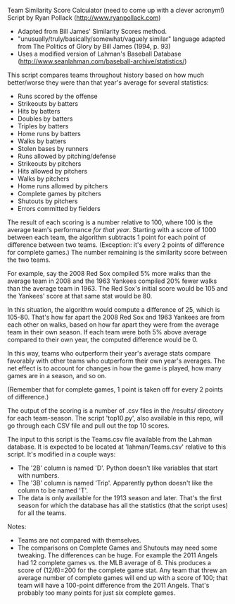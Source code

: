 Team Similarity Score Calculator (need to come up with a clever acronym!)
Script by Ryan Pollack (http://www.ryanpollack.com)
- Adapted from Bill James' Similarity Scores method.
- "unusually/truly/basically/somewhat/vaguely similar" language adapted from The Politics of Glory by Bill James (1994, p. 93) 
- Uses a modified version of Lahman's Baseball Database (http://www.seanlahman.com/baseball-archive/statistics/)

This script compares teams throughout history based on how much better/worse they were than that year's average for several statistics:
- Runs scored by the offense
- Strikeouts by batters
- Hits by batters
- Doubles by batters
- Triples by batters
- Home runs by batters
- Walks by batters
- Stolen bases by runners
- Runs allowed by pitching/defense
- Strikeouts by pitchers
- Hits allowed by pitchers
- Walks by pitchers
- Home runs allowed by pitchers
- Complete games by pitchers
- Shutouts by pitchers
- Errors committed by fielders

The result of each scoring is a number relative to 100, where 100 is the average team's performance *for that year*. Starting with a score of 1000 between each team, the algorithm subtracts 1 point for each point of difference between two teams. (Exception: it's every 2 points of difference for complete games.) The number remaining is the similarity score between the two teams.

For example, say the 2008 Red Sox compiled 5% more walks than the average team in 2008 and the 1963 Yankees compiled 20% fewer walks than the average team in 1963. The Red Sox's initial score would be 105 and the Yankees' score at that same stat would be 80.

In this situation, the algorithm would compute a difference of 25, which is 105-80. That's how far apart the 2008 Red Sox and 1963 Yankees are from each other on walks, based on how far apart they were from the average team in their own season. If each team were both 5% above average compared to their own year, the computed difference would be 0.

In this way, teams who outperform their year's average stats compare favorably with other teams who outperform their own year's averages. The net effect is to account for changes in how the game is played, how many games are in a season, and so on.

(Remember that for complete games, 1 point is taken off for every 2 points of difference.) 

The output of the scoring is a number of .csv files in the /results/ directory for each team-season. The script 'top10.py', also available in this repo, will go through each CSV file and pull out the top 10 scores. 

The input to this script is the Teams.csv file available from the Lahman database. It is expected to be located at 'lahman/Teams.csv' relative to this script. It's modified in a couple ways:
- The '2B' column is named 'D'. Python doesn't like variables that start with numbers.
- The '3B' column is named 'Trip'. Apparently python doesn't like the column to be named 'T'.
- The data is only available for the 1913 season and later. That's the first season for which the database has all the statistics (that the script uses) for all the teams.

Notes:
- Teams are not compared with themselves.
- The comparisons on Complete Games and Shutouts may need some tweaking. The differences can be huge. For example the 2011 Angels had 12 complete games vs. the MLB average of 6. This produces a score of (12/6)=200 for the complete game stat. Any team that threw an average number of complete games will end up with a score of 100; that team will have a 100-point difference from the 2011 Angels. That's probably too many points for just six complete games.  